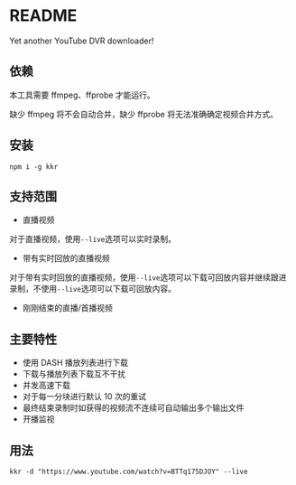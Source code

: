 # README

Yet another YouTube DVR downloader!

## 依赖

本工具需要 ffmpeg、ffprobe 才能运行。

缺少 ffmpeg 将不会自动合并，缺少 ffprobe 将无法准确确定视频合并方式。

## 安装

`npm i -g kkr`

## 支持范围

-   直播视频

对于直播视频，使用`--live`选项可以实时录制。

-   带有实时回放的直播视频

对于带有实时回放的直播视频，使用`--live`选项可以下载可回放内容并继续跟进录制，不使用`--live`选项可以下载可回放内容。

-   刚刚结束的直播/首播视频

## 主要特性

-   使用 DASH 播放列表进行下载
-   下载与播放列表下载互不干扰
-   并发高速下载
-   对于每一分块进行默认 10 次的重试
-   最终结束录制时如获得的视频流不连续可自动输出多个输出文件
-   开播监视

## 用法

`kkr -d "https://www.youtube.com/watch?v=BTTq175DJOY" --live`
